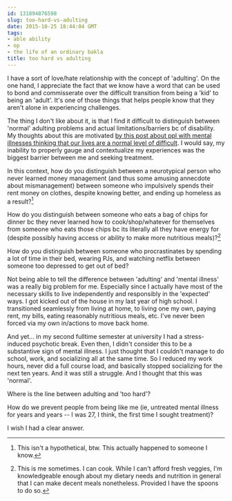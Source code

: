 ```yaml
---
id: 131894876598
slug: too-hard-vs-adulting
date: 2015-10-25 18:44:04 GMT
tags:
- able ability
- op
- the life of an ordinary bakla
title: too hard vs adulting
---
```

I have a sort of love/hate relationship with the concept of 'adulting'. On the one hand, I appreciate the fact that we know have a word that can be used to bond and commisserate over the difficult transition from being a 'kid' to being an 'adult'. It's one of those things that helps people know that they aren't alone in experiencing challenges.

The thing I don't like about it, is that I find it difficult to distinguish between 'normal' adulting problems and actual limitations/barriers bc of disability. My thoughts about this are motivated [by this post about ppl with mental illnesses thinking that our lives are a normal level of difficult][1]. I would say, my inability to properly gauge and contextualize my experiences was the biggest barrier between me and seeking treatment.

In this context, how do you distinguish between a neurotypical person who never learned money management (and thus some amusing annecdote about mismanagement) between someone who impulsively spends their rent money on clothes, despite knowing better, and ending up homeless as a result?[^1]

How do you distinguish between someone who eats a bag of chips for dinner bc they never learned how to cook/shop/whatever for themselves from someone who eats those chips bc its literally all they have energy for (despite possibly having access or ability to make more nutritious meals)?[^2]

How do you distinguish between someone who procrastinates by spending a lot of time in their bed, wearing PJs, and watching netflix between someone too depressed to get out of bed?

Not being able to tell the difference between 'adulting' and 'mental illness' was a really big problem for me. Especially since I actually have most of the necessary skills to live independently and responsibly in the 'expected' ways. I got kicked out of the house in my last year of high school. I transitioned seamlessly from living at home, to living one my own, paying rent, my bills, eating reasonably nutritious meals, etc. I've never been forced via my own in/actions to move back home.

And yet... in my second fulltime semester at university I had a stress-induced psychotic break. Even then, I didn't consider this to be a substantive sign of mental illness. I just thought that I couldn't manage to do school, work, and socializing all at the same time. So I reduced my work hours, never did a full course load, and basically stopped socializing for the next ten years. And it was still a struggle. And I thought that this was 'normal'.

Where is the line between adulting and 'too hard'?

How do we prevent people from being like me (ie, untreated mental illness for years and years -- I was 27, I think, the first time I sought treatment)?

I wish I had a clear answer.

[^1]: This isn't a hypothetical, btw. This actually happened to someone I know.
[^2]: This is me sometimes. I can cook. While I can't afford fresh veggies, I'm knowledgeable enough about my dietary needs and nutrition in general that I can make decent meals nonetheless. Provided I have the spoons to do so.

[1]: http://mxb.ca/post/131828662214/tippingvelvets-400-of-mental-illness-is